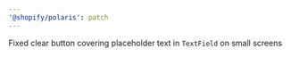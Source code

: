 ```yaml
---
'@shopify/polaris': patch
---
```


Fixed clear button covering placeholder text in `TextField` on small screens
